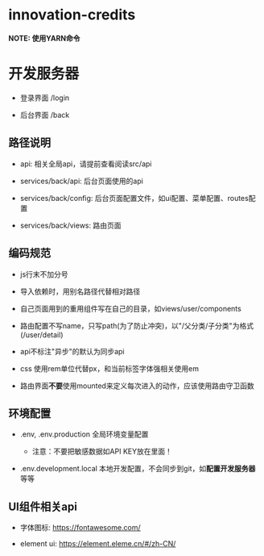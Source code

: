 # innovation-credits

**NOTE: 使用YARN命令**

# 开发服务器

- 登录界面 /login

- 后台界面 /back


## 路径说明

- api: 相关全局api，请提前查看阅读src/api

- services/back/api: 后台页面使用的api

- services/back/config: 后台页面配置文件，如ui配置、菜单配置、routes配置

- services/back/views: 路由页面

## 编码规范

- js行末不加分号

- 导入依赖时，用别名路径代替相对路径

- 自己页面用到的重用组件写在自己的目录，如views/user/components

- 路由配置不写name，只写path(为了防止冲突)，以"/父分类/子分类"为格式(/user/detail)

- api不标注"异步"的默认为同步api

- css 使用rem单位代替px，和当前标签字体强相关使用em

- 路由界面**不要**使用mounted来定义每次进入的动作，应该使用路由守卫函数


## 环境配置

- .env, .env.production 全局环境变量配置
  - 注意：不要把敏感数据如API KEY放在里面！

- .env.development.local 本地开发配置，不会同步到git，如**配置开发服务器**等等


## UI组件相关api

- 字体图标: https://fontawesome.com/

- element ui: https://element.eleme.cn/#/zh-CN/